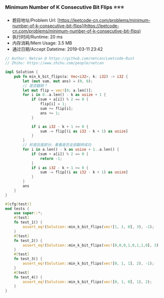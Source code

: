 ### Minimum Number of K Consecutive Bit Flips :star::star::star:
- 题目地址/Problem Url: [https://leetcode-cn.com/problems/minimum-number-of-k-consecutive-bit-flips](https://leetcode-cn.com/problems/minimum-number-of-k-consecutive-bit-flips)
- 执行时间/Runtime: 20 ms 
- 内存消耗/Mem Usage: 3.5 MB
- 通过日期/Accept Datetime: 2019-03-11 23:42

```rust
// Author: Netcan @ https://github.com/netcan/Leetcode-Rust
// Zhihu: https://www.zhihu.com/people/netcan

impl Solution {
    pub fn min_k_bit_flips(a: Vec<i32>, k: i32) -> i32 {
        let (mut sum, mut ans) = (0, 0);
        // 是否翻转？
        let mut flip = vec![0; a.len()];
        for i in 0..a.len() - k as usize + 1 {
            if (sum + a[i]) % 2 == 0 {
                flip[i] = 1;
                sum += flip[i];
                ans += 1;
            }

            if i as i32 - k + 1 >= 0 {
                sum -= flip[(i as i32 - k + 1) as usize]
            }
        }
        // 检查后面部分，看看是否全部翻转成功
        for i in a.len() - k as usize + 1..a.len() {
            if (sum + a[i]) % 2 == 0 {
                return -1;
            }
            if i as i32 - k + 1 >= 0 {
                sum -= flip[(i as i32 - k + 1) as usize]
            }
        }
        ans
    }
}

#[cfg(test)]
mod tests {
    use super::*;
    #[test]
    fn test_1() {
        assert_eq!(Solution::min_k_bit_flips(vec![1, 1, 0], 3), -1);
    }
    #[test]
    fn test_2() {
        assert_eq!(Solution::min_k_bit_flips(vec![0,0,0,1,0,1,1,0], 3), 3);
    }
    #[test]
    fn test_3() {
        assert_eq!(Solution::min_k_bit_flips(vec![0, 1, 1], 2), -1);
    }
    #[test]
    fn test_4() {
        assert_eq!(Solution::min_k_bit_flips(vec![0, 1, 0], 1), 2);
    }
}

```
